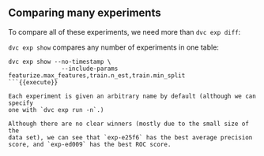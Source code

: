 ## Comparing many experiments

To compare all of these experiments, we need more than `dvc exp diff`: 

`dvc exp show` compares any number of experiments in one table:

```
dvc exp show --no-timestamp \
               --include-params featurize.max_features,train.n_est,train.min_split
```{{execute}}

Each experiment is given an arbitrary name by default (although we can specify
one with `dvc exp run -n`.) 

Although there are no clear winners (mostly due to the small size of the
data set), we can see that `exp-e25f6` has the best average precision
score, and `exp-ed009` has the best ROC score. 



